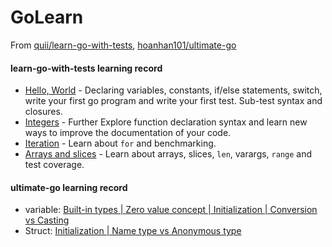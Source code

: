 # GoLearn
From [quii/learn-go-with-tests](https://github.com/quii/learn-go-with-tests), [hoanhan101/ultimate-go](https://github.com/hoanhan101/ultimate-go) 

#### learn-go-with-tests learning record
+ [Hello, World](/learngowithtests/hello) - Declaring variables, constants, if/else statements, switch, write your first go program and write your first test. Sub-test syntax and closures.
+ [Integers](/learngowithtests/integers) - Further Explore function declaration syntax and learn new ways to improve the documentation of your code.
+ [Iteration](/learngowithtests/iteration) - Learn about `for` and benchmarking.
+ [Arrays and slices](/learngowithtests/arraysandslices) - Learn about arrays, slices, `len`, varargs, `range` and test coverage.

#### ultimate-go learning record
+ variable: [Built-in types | Zero value concept | Initialization | Conversion vs Casting](/ultimatego/language/variable.go)
+ Struct: [Initialization | Name type vs Anonymous type](/ultimatego/language/struct.go)


